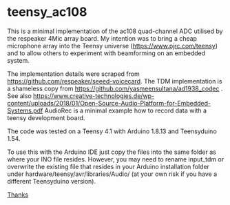 # teensy_ac108
This is a minimal implementation of the ac108 quad-channel ADC utilised by the respeaker 4Mic array board. My intention was to bring a cheap microphone array into the Teensy universe (https://www.pjrc.com/teensy) and to allow others to experiment with beamforming on an embedded system. 

The implementation details were scraped from https://github.com/respeaker/seeed-voicecard.
The TDM implementation is a shameless copy from https://github.com/yasmeensultana/ad1938_codec . See also https://www.creative-technologies.de/wp-content/uploads/2018/01/Open-Source-Audio-Platform-for-Embedded-Systems.pdf
AudioRec is a minimal example how to record data with a teensy development board. 

The code was tested on a Teensy 4.1 with Arduino 1.8.13 and Teensyduino 1.54.

To use this with the Arduino IDE just copy the files into the same folder as where your INO file resides. However, you may need to rename input_tdm or overwrite the existing file that resides in your Arduino installation folder under hardware/teensy/avr/libraries/Audio/ (at your own risk if you have a different Teensyduino version).

[Thanks](https://www.daslai.de)
